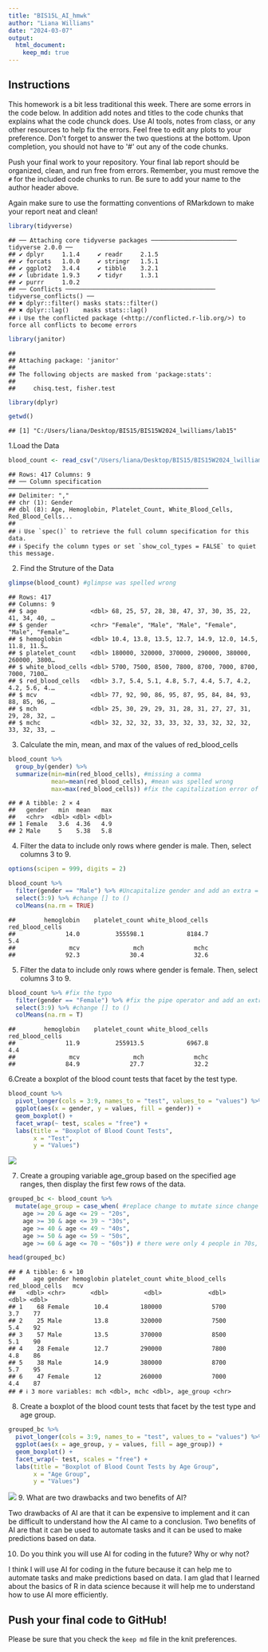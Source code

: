 ```yaml
---
title: "BIS15L_AI_hmwk"
author: "Liana Williams"
date: "2024-03-07"
output: 
  html_document: 
    keep_md: true
---
```




## Instructions
This homework is a bit less traditional this week. There are some errors in the code below. In addition add notes and titles to the code chunks that explains what the code chunck does. Use AI tools, notes from class, or any other resources to help fix the errors. Feel free to edit any plots to your preference. Don't forget to answer the two questions at the bottom. Upon completion, you should not have to '#' out any of the code chunks.

Push your final work to your repository. Your final lab report should be organized, clean, and run free from errors. Remember, you must remove the `#` for the included code chunks to run. Be sure to add your name to the author header above.   

Again make sure to use the formatting conventions of RMarkdown to make your report neat and clean!  



```r
library(tidyverse)
```

```
## ── Attaching core tidyverse packages ──────────────────────── tidyverse 2.0.0 ──
## ✔ dplyr     1.1.4     ✔ readr     2.1.5
## ✔ forcats   1.0.0     ✔ stringr   1.5.1
## ✔ ggplot2   3.4.4     ✔ tibble    3.2.1
## ✔ lubridate 1.9.3     ✔ tidyr     1.3.1
## ✔ purrr     1.0.2     
## ── Conflicts ────────────────────────────────────────── tidyverse_conflicts() ──
## ✖ dplyr::filter() masks stats::filter()
## ✖ dplyr::lag()    masks stats::lag()
## ℹ Use the conflicted package (<http://conflicted.r-lib.org/>) to force all conflicts to become errors
```

```r
library(janitor)
```

```
## 
## Attaching package: 'janitor'
## 
## The following objects are masked from 'package:stats':
## 
##     chisq.test, fisher.test
```

```r
library(dplyr)
```


```r
getwd()
```

```
## [1] "C:/Users/liana/Desktop/BIS15/BIS15W2024_lwilliams/lab15"
```

1.Load the Data 

```r
blood_count <- read_csv("/Users/liana/Desktop/BIS15/BIS15W2024_lwilliams/lab15/data/blood_count_dataset.csv") %>% clean_names() #the file name was wrong
```

```
## Rows: 417 Columns: 9
## ── Column specification ────────────────────────────────────────────────────────
## Delimiter: ","
## chr (1): Gender
## dbl (8): Age, Hemoglobin, Platelet_Count, White_Blood_Cells, Red_Blood_Cells...
## 
## ℹ Use `spec()` to retrieve the full column specification for this data.
## ℹ Specify the column types or set `show_col_types = FALSE` to quiet this message.
```

2. Find the Struture of the Data

```r
glimpse(blood_count) #glimpse was spelled wrong
```

```
## Rows: 417
## Columns: 9
## $ age               <dbl> 68, 25, 57, 28, 38, 47, 37, 30, 35, 22, 41, 34, 40, …
## $ gender            <chr> "Female", "Male", "Male", "Female", "Male", "Female"…
## $ hemoglobin        <dbl> 10.4, 13.8, 13.5, 12.7, 14.9, 12.0, 14.5, 11.8, 11.5…
## $ platelet_count    <dbl> 180000, 320000, 370000, 290000, 380000, 260000, 3800…
## $ white_blood_cells <dbl> 5700, 7500, 8500, 7800, 8700, 7000, 8700, 7000, 7100…
## $ red_blood_cells   <dbl> 3.7, 5.4, 5.1, 4.8, 5.7, 4.4, 5.7, 4.2, 4.2, 5.6, 4.…
## $ mcv               <dbl> 77, 92, 90, 86, 95, 87, 95, 84, 84, 93, 88, 85, 96, …
## $ mch               <dbl> 25, 30, 29, 29, 31, 28, 31, 27, 27, 31, 29, 28, 32, …
## $ mchc              <dbl> 32, 32, 32, 33, 33, 32, 33, 32, 32, 32, 33, 32, 33, …
```

3. Calculate the min, mean, and max of the values of red_blood_cells

```r
blood_count %>% 
  group_by(gender) %>% 
  summarize(min=min(red_blood_cells), #missing a comma
            mean=mean(red_blood_cells), #mean was spelled wrong
            max=max(red_blood_cells)) #fix the capitalization error of red_blood_cells by doing clean_names() on the dataset
```

```
## # A tibble: 2 × 4
##   gender   min  mean   max
##   <chr>  <dbl> <dbl> <dbl>
## 1 Female   3.6  4.36   4.9
## 2 Male     5    5.38   5.8
```


4. Filter the data to include only rows where gender is male. Then, select columns 3 to 9. 

```r
options(scipen = 999, digits = 2)

blood_count %>% 
  filter(gender == "Male") %>% #Uncapitalize gender and add an extra = sign and capitalize Male to match the data
  select(3:9) %>% #change [] to ()
  colMeans(na.rm = TRUE)
```

```
##        hemoglobin    platelet_count white_blood_cells   red_blood_cells 
##              14.0          355598.1            8184.7               5.4 
##               mcv               mch              mchc 
##              92.3              30.4              32.6
```

5. Filter the data to include only rows where gender is female. Then, select columns 3 to 9.

```r
blood_count %>% #fix the typo
  filter(gender == "Female") %>% #fix the pipe operator and add an extra = sign
  select(3:9) %>% #change [] to ()
  colMeans(na.rm = T)
```

```
##        hemoglobin    platelet_count white_blood_cells   red_blood_cells 
##              11.9          255913.5            6967.8               4.4 
##               mcv               mch              mchc 
##              84.9              27.7              32.2
```


6.Create a boxplot of the blood count tests that facet by the test type. 

```r
blood_count %>%
  pivot_longer(cols = 3:9, names_to = "test", values_to = "values") %>%
  ggplot(aes(x = gender, y = values, fill = gender)) +
  geom_boxplot() +
  facet_wrap(~ test, scales = "free") +
  labs(title = "Boxplot of Blood Count Tests",
       x = "Test",
       y = "Values")
```

![](hw15_files/figure-html/unnamed-chunk-8-1.png)<!-- -->

7. Create a grouping variable age_group based on the specified age ranges, then display the first few rows of the data.

```r
grouped_bc <- blood_count %>%
  mutate(age_group = case_when( #replace change to mutate since change is not a standard function in R 
    age >= 20 & age <= 29 ~ "20s",
    age >= 30 & age <= 39 ~ "30s",
    age >= 40 & age <= 49 ~ "40s",
    age >= 50 & age <= 59 ~ "50s",
    age >= 60 & age <= 70 ~ "60s")) # there were only 4 people in 70s, so I combined it with 60s

head(grouped_bc)
```

```
## # A tibble: 6 × 10
##     age gender hemoglobin platelet_count white_blood_cells red_blood_cells   mcv
##   <dbl> <chr>       <dbl>          <dbl>             <dbl>           <dbl> <dbl>
## 1    68 Female       10.4         180000              5700             3.7    77
## 2    25 Male         13.8         320000              7500             5.4    92
## 3    57 Male         13.5         370000              8500             5.1    90
## 4    28 Female       12.7         290000              7800             4.8    86
## 5    38 Male         14.9         380000              8700             5.7    95
## 6    47 Female       12           260000              7000             4.4    87
## # ℹ 3 more variables: mch <dbl>, mchc <dbl>, age_group <chr>
```

8. Create a boxplot of the blood count tests that facet by the test type and age group.

```r
grouped_bc %>%
  pivot_longer(cols = 3:9, names_to = "test", values_to = "values") %>%
  ggplot(aes(x = age_group, y = values, fill = age_group)) +
  geom_boxplot() +
  facet_wrap(~ test, scales = "free") +
  labs(title = "Boxplot of Blood Count Tests by Age Group",
       x = "Age Group",
       y = "Values")
```

![](hw15_files/figure-html/unnamed-chunk-10-1.png)<!-- -->
9. What are two drawbacks and two benefits of AI?

Two drawbacks of AI are that it can be expensive to implement and it can be difficult to understand how the AI came to a conclusion. Two benefits of AI are that it can be used to automate tasks and it can be used to make predictions based on data.

10. Do you think you will use AI for coding in the future? Why or why not?

I think I will use AI for coding in the future because it can help me to automate tasks and make predictions based on data. I am glad that I learned about the basics of R in data science because it will help me to understand how to use AI more efficiently.


## Push your final code to GitHub!
Please be sure that you check the `keep md` file in the knit preferences. 
